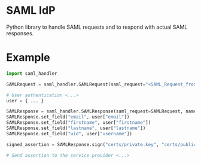 # SAML IdP

Python library to handle SAML requests and to respond with actual SAML responses.

# Example

```python
import saml_handler

SAMLRequest = saml_handler.SAMLRequest(saml_request="<SAML_Request_from_Service_Provider>")

# User authentication <...>
user = { ... }

SAMLResponse = saml_handler.SAMLResponse(saml_request=SAMLRequest, name_id=user["username"])
SAMLResponse.set_field("email", user["email"])
SAMLResponse.set_field("firstname", user["firstname"])
SAMLResponse.set_field("lastname", user["lastname"])
SAMLResponse.set_field("uid", user["username"])

signed_assertion = SAMLResponse.sign("certs/private.key", "certs/public.crt")

# Send assertion to the service provider <...>
```
